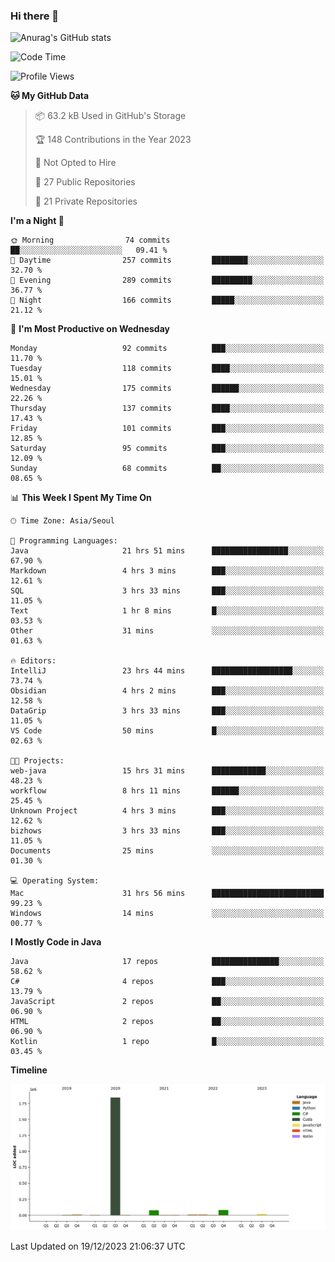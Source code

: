 ### Hi there 👋

![Anurag's GitHub stats](https://github-readme-stats.vercel.app/api?username=pllap&show_icons=true&theme=github_dark)

<!--START_SECTION:waka-->
![Code Time](http://img.shields.io/badge/Code%20Time-652%20hrs%2017%20mins-blue)

![Profile Views](http://img.shields.io/badge/Profile%20Views-3-blue)

**🐱 My GitHub Data** 

> 📦 63.2 kB Used in GitHub's Storage 
 > 
> 🏆 148 Contributions in the Year 2023
 > 
> 🚫 Not Opted to Hire
 > 
> 📜 27 Public Repositories 
 > 
> 🔑 21 Private Repositories 
 > 
**I'm a Night 🦉** 

```text
🌞 Morning                74 commits          ██░░░░░░░░░░░░░░░░░░░░░░░   09.41 % 
🌆 Daytime                257 commits         ████████░░░░░░░░░░░░░░░░░   32.70 % 
🌃 Evening                289 commits         █████████░░░░░░░░░░░░░░░░   36.77 % 
🌙 Night                  166 commits         █████░░░░░░░░░░░░░░░░░░░░   21.12 % 
```
📅 **I'm Most Productive on Wednesday** 

```text
Monday                   92 commits          ███░░░░░░░░░░░░░░░░░░░░░░   11.70 % 
Tuesday                  118 commits         ████░░░░░░░░░░░░░░░░░░░░░   15.01 % 
Wednesday                175 commits         ██████░░░░░░░░░░░░░░░░░░░   22.26 % 
Thursday                 137 commits         ████░░░░░░░░░░░░░░░░░░░░░   17.43 % 
Friday                   101 commits         ███░░░░░░░░░░░░░░░░░░░░░░   12.85 % 
Saturday                 95 commits          ███░░░░░░░░░░░░░░░░░░░░░░   12.09 % 
Sunday                   68 commits          ██░░░░░░░░░░░░░░░░░░░░░░░   08.65 % 
```


📊 **This Week I Spent My Time On** 

```text
🕑︎ Time Zone: Asia/Seoul

💬 Programming Languages: 
Java                     21 hrs 51 mins      █████████████████░░░░░░░░   67.90 % 
Markdown                 4 hrs 3 mins        ███░░░░░░░░░░░░░░░░░░░░░░   12.61 % 
SQL                      3 hrs 33 mins       ███░░░░░░░░░░░░░░░░░░░░░░   11.05 % 
Text                     1 hr 8 mins         █░░░░░░░░░░░░░░░░░░░░░░░░   03.53 % 
Other                    31 mins             ░░░░░░░░░░░░░░░░░░░░░░░░░   01.63 % 

🔥 Editors: 
IntelliJ                 23 hrs 44 mins      ██████████████████░░░░░░░   73.74 % 
Obsidian                 4 hrs 2 mins        ███░░░░░░░░░░░░░░░░░░░░░░   12.58 % 
DataGrip                 3 hrs 33 mins       ███░░░░░░░░░░░░░░░░░░░░░░   11.05 % 
VS Code                  50 mins             █░░░░░░░░░░░░░░░░░░░░░░░░   02.63 % 

🐱‍💻 Projects: 
web-java                 15 hrs 31 mins      ████████████░░░░░░░░░░░░░   48.23 % 
workflow                 8 hrs 11 mins       ██████░░░░░░░░░░░░░░░░░░░   25.45 % 
Unknown Project          4 hrs 3 mins        ███░░░░░░░░░░░░░░░░░░░░░░   12.62 % 
bizhows                  3 hrs 33 mins       ███░░░░░░░░░░░░░░░░░░░░░░   11.05 % 
Documents                25 mins             ░░░░░░░░░░░░░░░░░░░░░░░░░   01.30 % 

💻 Operating System: 
Mac                      31 hrs 56 mins      █████████████████████████   99.23 % 
Windows                  14 mins             ░░░░░░░░░░░░░░░░░░░░░░░░░   00.77 % 
```

**I Mostly Code in Java** 

```text
Java                     17 repos            ███████████████░░░░░░░░░░   58.62 % 
C#                       4 repos             ███░░░░░░░░░░░░░░░░░░░░░░   13.79 % 
JavaScript               2 repos             ██░░░░░░░░░░░░░░░░░░░░░░░   06.90 % 
HTML                     2 repos             ██░░░░░░░░░░░░░░░░░░░░░░░   06.90 % 
Kotlin                   1 repo              █░░░░░░░░░░░░░░░░░░░░░░░░   03.45 % 
```



**Timeline**

![Lines of Code chart](https://raw.githubusercontent.com/pllap/pllap/main/assets/bar_graph.png)


 Last Updated on 19/12/2023 21:06:37 UTC
<!--END_SECTION:waka-->


<!--
**pllap/pllap** is a ✨ _special_ ✨ repository because its `README.md` (this file) appears on your GitHub profile.

Here are some ideas to get you started:

- 🔭 I’m currently working on ...
- 🌱 I’m currently learning ...
- 👯 I’m looking to collaborate on ...
- 🤔 I’m looking for help with ...
- 💬 Ask me about ...
- 📫 How to reach me: ...
- 😄 Pronouns: ...
- ⚡ Fun fact: ...
-->
